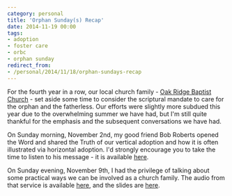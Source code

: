 ```yaml
---
category: personal
title: 'Orphan Sunday(s) Recap'
date: 2014-11-19 00:00
tags:
- adoption
- foster care
- orbc
- orphan sunday
redirect_from:
- /personal/2014/11/18/orphan-sundays-recap
---
```

For the fourth year in a row, our local church family - [Oak Ridge Baptist Church](http://www.orbc4u.org/) - set aside some time to consider the scriptural mandate to care for the orphan and the fatherless. Our efforts were slightly more subdued this year due to the overwhelming summer we have had, but I'm still quite thankful for the emphasis and the subsequent conversations we have had.

On Sunday morning, November 2nd, my good friend Bob Roberts opened the Word and shared the Truth of our vertical adoption and how it is often illustrated via horizontal adoption. I'd strongly encourage you to take the time to listen to his message - it is available [here](https://onedrive.live.com/redir?resid=CA99F1C887519C0%217107).

On Sunday evening, November 9th, I had the privilege of talking about some practical ways we can be involved as a church family. The audio from that service is available [here](https://onedrive.live.com/redir?resid=CA99F1C887519C0%217106), and the slides are [here](https://onedrive.live.com/redir?resid=CA99F1C887519C0%217105).
